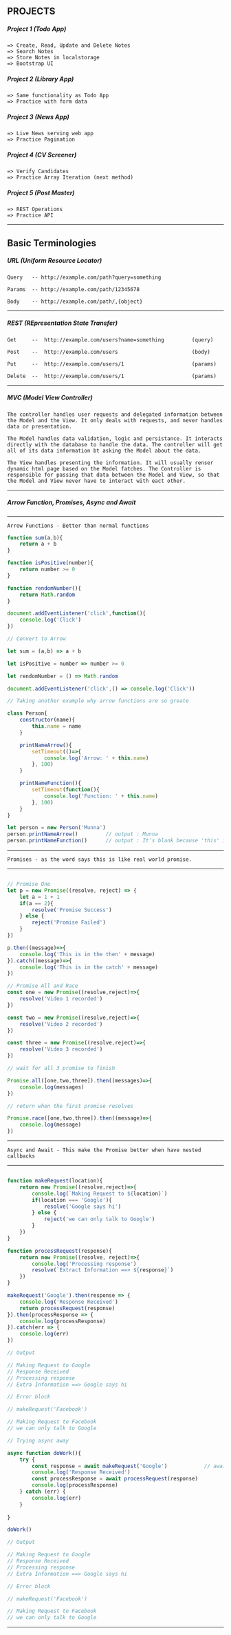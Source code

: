 ## **PROJECTS**

##### **Project 1** (Todo App)
    => Create, Read, Update and Delete Notes 
    => Search Notes
    => Store Notes in localstorage
    => Bootstrap UI

##### **Project 2** (Library App)
    => Same functionality as Todo App
    => Practice with form data

##### **Project 3** (News App)
    => Live News serving web app
    => Practice Pagination

##### **Project 4** (CV Screener)
    => Verify Candidates
    => Practice Array Iteration (next method)

##### **Project 5** (Post Master)
    => REST Operations
    => Practice API
----

## **Basic Terminologies**

##### **URL** (Uniform Resource Locator)

    Query   -- http://example.com/path?query=something

    Params  -- http://example.com/path/12345678

    Body    -- http://example.com/path/,{object}

---

##### **REST** (REpresentation State Transfer)

    Get     --  http://example.com/users?name=something         (query)

    Post    --  http://example.com/users                        (body)

    Put     --  http://example.com/users/1                      (params)

    Delete  --  http://example.com/users/1                      (params)

---

##### **MVC** (Model View Controller)
 
`The controller handles user requests and delegated information between the Model and the View. It only deals with requests, and never handles data or presentation.`

`The Model handles data validation, logic and persistance. It interacts directly with the database to handle the data. The controller will get all of its data information bt asking the Model about the data.`

`The View handles presenting the information. It will usually renser dynamic html page based on the Model fatches. The Controller is responsible for passing that data between the Model and View, so that the Model and View never have to interact with eact other.`

---

##### **Arrow Function, Promises, Async and Await**

---

`Arrow Functions - Better than normal functions`


```js
function sum(a,b){
    return a + b
}

function isPositive(number){
    return number >= 0
}

function rendomNumber(){
    return Math.random
}

document.addEventListener('click',function(){
    console.log('Click')
})

// Convert to Arrow

let sum = (a,b) => a + b

let isPositive = number => number >= 0

let rendomNumber = () => Math.random

document.addEventListener('click',() => console.log('Click'))

// Taking another example why arrow functions are so greate

class Person{
    constructor(name){
        this.name = name
    }

    printNameArrow(){
        setTimeout(()=>{
            console.log('Arrow: ' + this.name)
        }, 100)
    }

    printNameFunction(){
        setTimeout(function(){
            console.log('Function: ' + this.name)
        }, 100)
    }
}

let person = new Person('Munna')
person.printNameArrow()         // output : Munna
person.printNameFunction()      // output : It's blank because 'this' is not accessible in function()
```
---

`Promises - as the word says this is like real world promise.`

---

```js

// Promise One
let p = new Promise((resolve, reject) => {
    let a = 1 + 1
    if(a == 2){
        resolve('Promise Success')
    } else {
        reject('Promise Failed')
    }
})

p.then((message)=>{
    console.log('This is in the then' + message)
}).catch((message)=>{
    console.log('This is in the catch' + message)
})

// Promise All and Race
const one = new Promise((resolve,reject)=>{
    resolve('Video 1 recorded')
})

const two = new Promise((resolve,reject)=>{
    resolve('Video 2 recorded')
})

const three = new Promise((resolve,reject)=>{
    resolve('Video 3 recorded')
})

// wait for all 3 promise to finish

Promise.all([one,two,three]).then((messages)=>{
    console.log(messages)
})

// return when the first promise resolves

Promise.race([one,two,three]).then((message)=>{
    console.log(message)
})
```

---

`Async and Await - This make the Promise better when have nested callbacks`

---

```js

function makeRequest(location){
    return new Promise((resolve,reject)=>{
        console.log(`Making Request to ${location}`)
        if(location === 'Google'){
            resolve('Google says hi')
        } else {
            reject('we can only talk to Google')
        }
    })
}

function processRequest(response){
    return new Promise((resolve, reject)=>{
        console.log('Processing response')
        resolve(`Extract Information ==> ${response}`)
    })
}

makeRequest('Google').then(response => {
    console.log('Response Received')
    return processRequest(response)
}).then(processResponse => {
    console.log(processResponse)
}).catch(err => {
    console.log(err)
})

// Output

// Making Request to Google
// Response Received
// Processing response
// Extra Information ==> Google says hi

// Error block

// makeRequest('Facebook')

// Making Request to Facebook
// we can only talk to Google

// Trying async away

async function doWork(){
    try {
        const response = await makeRequest('Google')            // await will wait till the response comes
        console.log('Response Received')
        const processResponse = await processRequest(response)
        console.log(processResponse)
    } catch (err) {
        console.log(err)
    }
    
}

doWork()

// Output

// Making Request to Google
// Response Received
// Processing response
// Extra Information ==> Google says hi

// Error block

// makeRequest('Facebook')

// Making Request to Facebook
// we can only talk to Google

```

---

